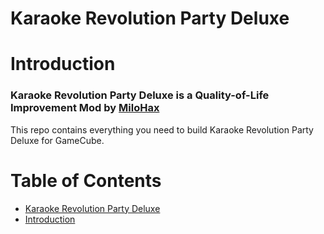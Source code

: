 # Karaoke Revolution Party Deluxe

# Introduction

### Karaoke Revolution Party Deluxe is a Quality-of-Life Improvement Mod by [MiloHax](https://github.com/hmxmilohax)

This repo contains everything you need to build Karaoke Revolution Party Deluxe for GameCube.

# Table of Contents  
- [Karaoke Revolution Party Deluxe](#karaoke-revolution-party-deluxe)
- [Introduction](#introduction)

